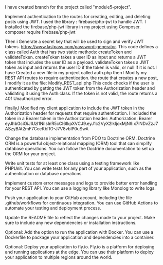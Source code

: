 I have created branch for the project called "module5-project". 

Implement authentication to the routes for creating, editing, and deleting posts using JWT. I used the library : firebase/php-jwt to handle JWT.
I Installed the firebase/php-jwt library in my project using Composer.
composer require firebase/php-jwt

Then i Generate a secret key that will be used to sign and verify JWT tokens. https://www.lastpass.com/password-generator.
This code defines a class called Auth that has two static methods: createToken and validateToken. createToken takes a user ID as input and returns a JWT token that includes the user ID as a payload. validateToken takes a JWT token as input and returns the user ID if the token is valid, or null if it is not.
I have Created a new file in my project called auth.php
then I Modify my REST API routes to require authentication. the route that creates a new post, I modify it as the file: Modify_REST_api.php
This code checks if the user is authenticated by getting the JWT token from the Authorization header and validating it using the Auth class. If the token is not valid, the route returns a 401 Unauthorized error.

finally,I Modified my client application to include the JWT token in the Authorization header for requests that require authentication. I included the token in a Bearer token in the Authorization header:
Authorization: Bearer eyJhbGciOiJIUzI1NiIsInR5cCI6IkpXVCJ9.eyJ1c2VyX2lkIjoxMjN9.x7lNDvZzJ7ASzyBAt2mF7CceKbl1O-J7V8vbIP0uSwA




Change the database implementation from PDO to Doctrine ORM. Doctrine ORM is a powerful object-relational mapping (ORM) tool that can simplify database operations. You can follow the Doctrine documentation to set up the ORM for your project.

Write unit tests for at least one class using a testing framework like PHPUnit. You can write tests for any part of your application, such as the authentication or database operations.

Implement custom error messages and logs to provide better error handling for your REST API. You can use a logging library like Monolog to write logs.

Push your application to your GitHub account, including the file .github/workflows for continuous integration. You can use GitHub Actions to automate your testing and deployment process.

Update the README file to reflect the changes made to your project. Make sure to include any new dependencies or installation instructions.

Optional: Add the option to run the application with Docker. You can use a Dockerfile to package your application and dependencies into a container.

Optional: Deploy your application to fly.io. Fly.io is a platform for deploying and running applications at the edge. You can use their platform to deploy your application to multiple regions around the world.